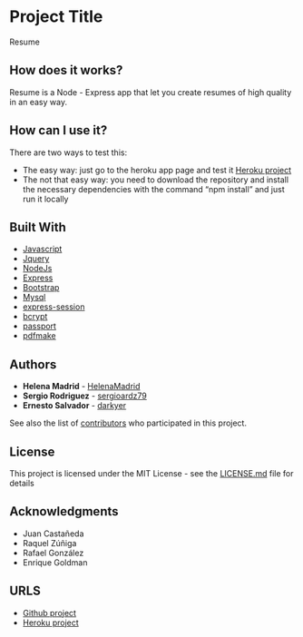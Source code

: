 # Project Title

Resume

## How does it works?

Resume is a Node - Express app that let you create resumes of high quality in an easy way.

## How can I use it?

There are two ways to test this:

* The easy way: just go to the heroku app page and test it [Heroku project](https://project-2-0.herokuapp.com/)
* The not that easy way: you need to download the repository and install the necessary dependencies with the command “npm install” and just run it locally 

## Built With

* [Javascript](https://www.javascript.com/)
* [Jquery](https://jquery.com/)
* [NodeJs](https://nodejs.org/en/)
* [Express](https://www.npmjs.com/package/express)
* [Bootstrap](https://getbootstrap.com/)
* [Mysql](https://www.npmjs.com/package/mysql)
* [express-session](https://www.npmjs.com/package/express-session)
* [bcrypt](https://www.npmjs.com/package/bcrypt)
* [passport](https://www.npmjs.com/package/passport)
* [pdfmake](https://www.npmjs.com/package/pdfmake)

## Authors

* **Helena Madrid** - [HelenaMadrid](https://github.com/HelenaMadrid)
* **Sergio Rodriguez** - [sergioardz79](https://github.com/sergioardz79)
* **Ernesto Salvador** - [darkyer](https://github.com/darkyer)

See also the list of [contributors](https://github.com/HelenaMadrid/Project-2/contributors) who participated in this project.

## License

This project is licensed under the MIT License - see the [LICENSE.md](LICENSE.md) file for details

## Acknowledgments

* Juan Castañeda
* Raquel Zúñiga
* Rafael González
* Enrique Goldman

## URLS

* [Github project](https://github.com/HelenaMadrid/Project-2)
* [Heroku project](https://project-2-0.herokuapp.com/)
